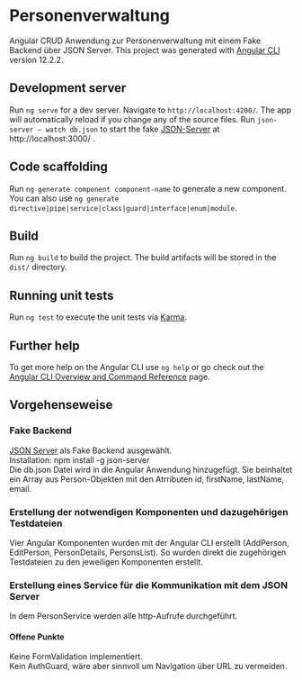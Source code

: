 # Personenverwaltung
Angular CRUD Anwendung zur Personenverwaltung mit einem Fake Backend über JSON Server.
This project was generated with [Angular CLI](https://github.com/angular/angular-cli) version 12.2.2.

## Development server

Run `ng serve` for a dev server. Navigate to `http://localhost:4200/`. The app will automatically reload if you change any of the source files.
Run `json-server – watch db.json` to start the fake [JSON-Server](https://www.npmjs.com/package/json-server) at http://localhost:3000/ . 

## Code scaffolding

Run `ng generate component component-name` to generate a new component. You can also use `ng generate directive|pipe|service|class|guard|interface|enum|module`.

## Build

Run `ng build` to build the project. The build artifacts will be stored in the `dist/` directory.

## Running unit tests

Run `ng test` to execute the unit tests via [Karma](https://karma-runner.github.io).


## Further help

To get more help on the Angular CLI use `ng help` or go check out the [Angular CLI Overview and Command Reference](https://angular.io/cli) page.

## Vorgehenseweise
### Fake Backend
[JSON Server](https://www.npmjs.com/package/json-server) als Fake Backend ausgewählt.   
Installation: npm install -g json-server  
Die db.json Datei wird in die Angular Anwendung hinzugefügt. Sie beinhaltet ein Array aus Person-Objekten mit den Atrributen id, firstName, lastName, email.

### Erstellung der notwendigen Komponenten und dazugehörigen Testdateien
Vier Angular Komponenten wurden mit der Angular CLI erstellt (AddPerson, EditPerson, PersonDetails, PersonsList). So wurden direkt die zugehörigen Testdateien zu den jeweiligen Komponenten erstellt.


### Erstellung eines Service für die Kommunikation mit dem JSON Server
In dem PersonService werden alle http-Aufrufe durchgeführt.


#### Offene Punkte
Keine FormValidation implementiert.  
Kein AuthGuard, wäre aber sinnvoll um Navigation über URL zu vermeiden.
